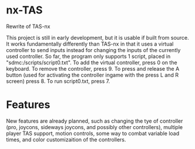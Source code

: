 # nx-TAS
Rewrite of TAS-nx

This project is still in early development, but it is usable if built from source. It works fundamentally differently than TAS-nx in that it uses a virtual controller to send inputs instead for changing the inputs of the currently used controller. So far, the program only supports 1 script, placed in "sdmc:/scripts/script0.txt". To add the virtual controller, press 0 on the keyboard. To remove the controller, press 9. To press and release the A button (used for activating the controller ingame with the press L and R screen) press 8. To run script0.txt, press 7.

# Features
New features are already planned, such as changing the tye of controller (pro, joycons, sideways joycons, and possibly other controllers), multiple player TAS support, motion controls, some way to combat variable load times, and color customizaition of the controllers.
